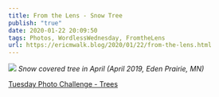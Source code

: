 ```yaml
---
title: From the Lens - Snow Tree
publish: "true"
date: 2020-01-22 20:09:50
tags: Photos, WordlessWednesday, FromtheLens
url: https://ericmwalk.blog/2020/01/22/from-the-lens.html
---
```


![](https://ericmwalk.blog/uploads/2021/616842adf5.jpg)
*Snow covered tree in April (April 2019, Eden Prairie, MN)*

<a href="https://dutchgoesthephoto.net/2020/01/21/tuesday-photo-challenge-trees/">Tuesday Photo Challenge - Trees</a>
